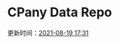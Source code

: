 # CPany Data Repo

<!-- START_SECTION: update_time -->
更新时间：[2021-08-19 17:31](https://www.timeanddate.com/worldclock/fixedtime.html?msg=Fetch+data&iso=20210819T173150&p1=237)
<!-- END_SECTION: update_time -->
